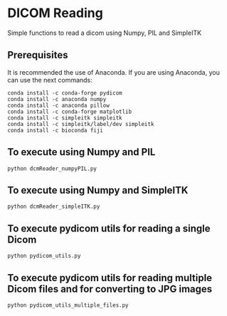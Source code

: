 # DICOM Reading

Simple functions to read a dicom using Numpy, PIL and SimpleITK


## Prerequisites


It is recommended the use of Anaconda.
If you are using Anaconda, you can use the next commands:

```
conda install -c conda-forge pydicom
conda install -c anaconda numpy
conda install -c anaconda pillow
conda install -c conda-forge matplotlib
conda install -c simpleitk simpleitk
conda install -c simpleitk/label/dev simpleitk
conda install -c bioconda fiji

```

## To execute using Numpy and PIL
```
python dcmReader_numpyPIL.py

```

## To execute using Numpy and SimpleITK
```
python dcmReader_simpleITK.py

```

## To execute pydicom utils for reading a single Dicom
```
python pydicom_utils.py

```

## To execute pydicom utils for reading multiple Dicom files and for converting to JPG images
```
python pydicom_utils_multiple_files.py

```
